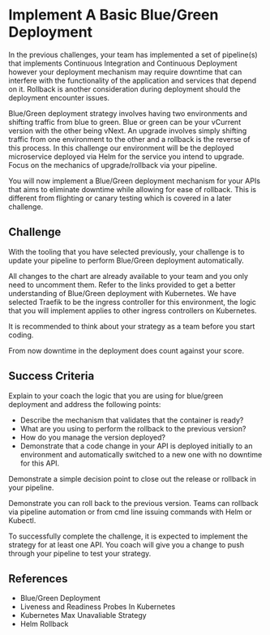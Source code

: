 # Implement A Basic Blue/Green Deployment

In the previous challenges, your team has implemented a set of pipeline(s) that implements Continuous Integration and Continuous Deployment however your deployment mechanism may require downtime that can interfere with the functionality of the application and services that depend on it. Rollback is another consideration during deployment should the deployment encounter issues.

Blue/Green deployment strategy involves having two environments and shifting traffic from blue to green. Blue or green can be your vCurrent version with the other being vNext. An upgrade involves simply shifting traffic from one environment to the other and a rollback is the reverse of this process. In this challenge our environment will be the deployed microservice deployed via Helm for the service you intend to upgrade. Focus on the mechanics of upgrade/rollback via your pipeline.

You will now implement a Blue/Green deployment mechanism for your APIs that aims to eliminate downtime while allowing for ease of rollback. This is different from flighting or canary testing which is covered in a later challenge.

## Challenge

With the tooling that you have selected previously, your challenge is to update your pipeline to perform Blue/Green deployment automatically.

All changes to the chart are already available to your team and you only need to uncomment them. Refer to the links provided to get a better understanding of Blue/Green deployment with Kubernetes. We have selected Traefik to be the ingress controller for this environment, the logic that you will implement applies to other ingress controllers on Kubernetes.

It is recommended to think about your strategy as a team before you start coding.

From now downtime in the deployment does count against your score.

## Success Criteria

Explain to your coach the logic that you are using for blue/green deployment and address the following points:

- Describe the mechanism that validates that the container is ready?
- What are you using to perform the rollback to the previous version?
- How do you manage the version deployed?
- Demonstrate that a code change in your API is deployed initially to an environment and automatically switched to a new one with no downtime for this API.

Demonstrate a simple decision point to close out the release or rollback in your pipeline.

Demonstrate you can roll back to the previous version. Teams can rollback via pipeline automation or from cmd line issuing commands with Helm or Kubectl.

To successfully complete the challenge, it is expected to implement the strategy for at least one API. You coach will give you a change to push through your pipeline to test your strategy.

## References

- Blue/Green Deployment
- Liveness and Readiness Probes In Kubernetes
- Kubernetes Max Unavaliable Strategy
- Helm Rollback